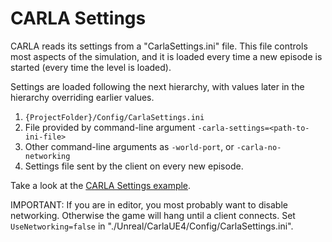 CARLA Settings
==============

CARLA reads its settings from a "CarlaSettings.ini" file. This file controls
most aspects of the simulation, and it is loaded every time a new episode is
started (every time the level is loaded).

Settings are loaded following the next hierarchy, with values later in the
hierarchy overriding earlier values.

  1. `{ProjectFolder}/Config/CarlaSettings.ini`
  2. File provided by command-line argument `-carla-settings=<path-to-ini-file>`
  3. Other command-line arguments as `-world-port`, or `-carla-no-networking`
  4. Settings file sent by the client on every new episode.

Take a look at the [CARLA Settings example](Example.CarlaSettings.ini).

IMPORTANT: If you are in editor, you most probably want to disable networking.
Otherwise the game will hang until a client connects. Set `UseNetworking=false`
in "./Unreal/CarlaUE4/Config/CarlaSettings.ini".
